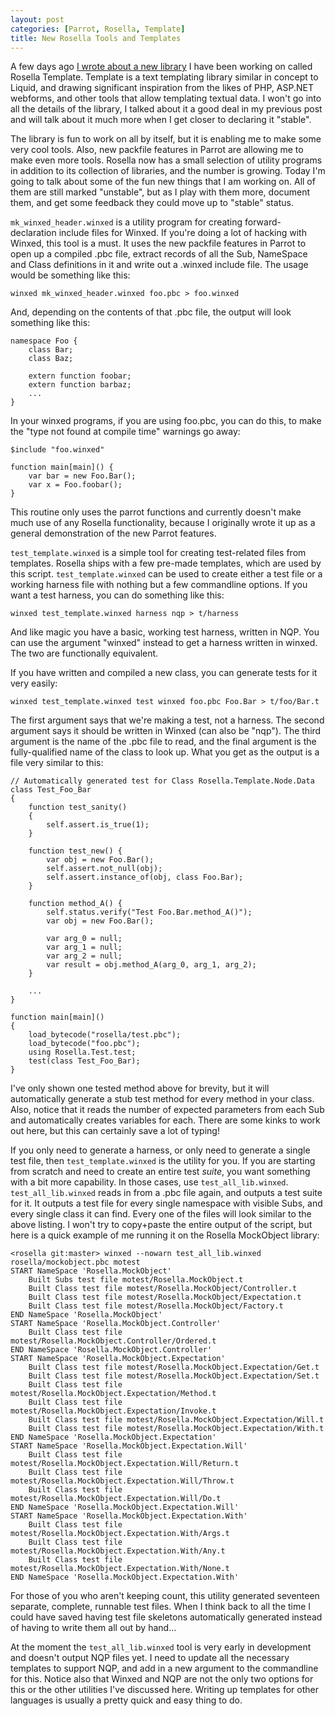```yaml
---
layout: post
categories: [Parrot, Rosella, Template]
title: New Rosella Tools and Templates
---
```


A few days ago [I wrote about a new library][template_beta] I have been
working on called Rosella Template. Template is a text templating library
similar in concept to Liquid, and drawing significant inspiration from the
likes of PHP, ASP.NET webforms, and other tools that allow templating textual
data. I won't go into all the details of the library, I talked about it a good
deal in my previous post and will talk about it much more when I get closer
to declaring it "stable".

[template_beta]: /2011/07/06/rosella_template_beta.html

The library is fun to work on all by itself, but it is enabling me to make
some very cool tools. Also, new packfile features in Parrot are allowing me
to make even more tools. Rosella now has a small selection of utility programs
in addition to its collection of libraries, and the number is growing. Today
I'm going to talk about some of the fun new things that I am working on. All
of them are still marked "unstable", but as I play with them more, document
them, and get some feedback they could move up to "stable" status.

`mk_winxed_header.winxed` is a utility program for creating
forward-declaration include files for Winxed. If you're doing a lot of hacking
with Winxed, this tool is a must. It uses the new packfile features in Parrot
to open up a compiled .pbc file, extract records of all the Sub, NameSpace
and Class definitions in it and write out a .winxed include file. The usage
would be something like this:

    winxed mk_winxed_header.winxed foo.pbc > foo.winxed

And, depending on the contents of that .pbc file, the output will look
something like this:

    namespace Foo {
        class Bar;
        class Baz;

        extern function foobar;
        extern function barbaz;
        ...
    }

In your winxed programs, if you are using foo.pbc, you can do this, to make
the "type not found at compile time" warnings go away:

    $include "foo.winxed"

    function main[main]() {
        var bar = new Foo.Bar();
        var x = Foo.foobar();
    }

This routine only uses the parrot functions and currently doesn't make much
use of any Rosella functionality, because I originally wrote it up as a
general demonstration of the new Parrot features.

`test_template.winxed` is a simple tool for creating test-related files from
templates. Rosella ships with a few pre-made templates, which are used by this
script. `test_template.winxed` can be used to create either a test file or a
working harness file with nothing but a few commandline options. If you want
a test harness, you can do something like this:

    winxed test_template.winxed harness nqp > t/harness

And like magic you have a basic, working test harness, written in NQP. You can
use the argument "winxed" instead to get a harness written in winxed. The two
are functionally equivalent.

If you have written and compiled a new class, you can generate tests for it
very easily:

    winxed test_template.winxed test winxed foo.pbc Foo.Bar > t/foo/Bar.t

The first argument says that we're making a test, not a harness. The second
argument says it should be written in Winxed (can also be "nqp"). The third
argument is the name of the .pbc file to read, and the final argument is the
fully-qualified name of the class to look up. What you get as the output
is a file very similar to this:

    // Automatically generated test for Class Rosella.Template.Node.Data
    class Test_Foo_Bar
    {
        function test_sanity()
        {
            self.assert.is_true(1);
        }

        function test_new() {
            var obj = new Foo.Bar();
            self.assert.not_null(obj);
            self.assert.instance_of(obj, class Foo.Bar);
        }

        function method_A() {
            self.status.verify("Test Foo.Bar.method_A()");
            var obj = new Foo.Bar();

            var arg_0 = null;
            var arg_1 = null;
            var arg_2 = null;
            var result = obj.method_A(arg_0, arg_1, arg_2);
        }

        ...
    }

    function main[main]()
    {
        load_bytecode("rosella/test.pbc");
        load_bytecode("foo.pbc");
        using Rosella.Test.test;
        test(class Test_Foo_Bar);
    }

I've only shown one tested method above for brevity, but it will automatically
generate a stub test method for every method in your class. Also, notice that
it reads the number of expected parameters from each Sub and automatically
creates variables for each.
There are some kinks to work out here, but
this can certainly save a lot of typing!

If you only need to generate a harness, or only need to generate a single test
file, then `test_template.winxed` is the utility for you. If you are starting
from scratch and need to create an entire test *suite*, you want something
with a bit more capability. In those cases, use `test_all_lib.winxed`.
`test_all_lib.winxed` reads in from a .pbc file again, and outputs a test
suite for it. It outputs a test file for every single namespace with visible
Subs, and every single class it can find. Every one of the files will look
similar to the above listing. I won't try to copy+paste the entire output of
the script, but here is a quick example of me running it on the Rosella
MockObject library:

    <rosella git:master> winxed --nowarn test_all_lib.winxed rosella/mockobject.pbc motest
    START NameSpace 'Rosella.MockObject'
        Built Subs test file motest/Rosella.MockObject.t
        Built Class test file motest/Rosella.MockObject/Controller.t
        Built Class test file motest/Rosella.MockObject/Expectation.t
        Built Class test file motest/Rosella.MockObject/Factory.t
    END NameSpace 'Rosella.MockObject'
    START NameSpace 'Rosella.MockObject.Controller'
        Built Class test file motest/Rosella.MockObject.Controller/Ordered.t
    END NameSpace 'Rosella.MockObject.Controller'
    START NameSpace 'Rosella.MockObject.Expectation'
        Built Class test file motest/Rosella.MockObject.Expectation/Get.t
        Built Class test file motest/Rosella.MockObject.Expectation/Set.t
        Built Class test file motest/Rosella.MockObject.Expectation/Method.t
        Built Class test file motest/Rosella.MockObject.Expectation/Invoke.t
        Built Class test file motest/Rosella.MockObject.Expectation/Will.t
        Built Class test file motest/Rosella.MockObject.Expectation/With.t
    END NameSpace 'Rosella.MockObject.Expectation'
    START NameSpace 'Rosella.MockObject.Expectation.Will'
        Built Class test file motest/Rosella.MockObject.Expectation.Will/Return.t
        Built Class test file motest/Rosella.MockObject.Expectation.Will/Throw.t
        Built Class test file motest/Rosella.MockObject.Expectation.Will/Do.t
    END NameSpace 'Rosella.MockObject.Expectation.Will'
    START NameSpace 'Rosella.MockObject.Expectation.With'
        Built Class test file motest/Rosella.MockObject.Expectation.With/Args.t
        Built Class test file motest/Rosella.MockObject.Expectation.With/Any.t
        Built Class test file motest/Rosella.MockObject.Expectation.With/None.t
    END NameSpace 'Rosella.MockObject.Expectation.With'

For those of you who aren't keeping count, this utility generated seventeen
separate, complete, runnable test files. When I think back to all the time I
could have saved having test file skeletons automatically generated instead of
having to write them all out by hand...

At the moment the `test_all_lib.winxed` tool is very early in development and
doesn't output NQP files yet. I need to update all the necessary templates to
support NQP, and add in a new argument to the commandline for this. Notice
also that Winxed and NQP are not the only two options for this or the other
utilities I've discussed here. Writing up templates for other languages is
usually a pretty quick and easy thing to do.
